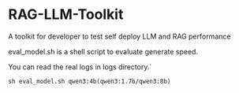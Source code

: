 # RAG-LLM-Toolkit

A toolkit for  developer to test self deploy LLM and RAG performance


eval_model.sh is a shell script to evaluate generate speed.

You can read the real logs in logs directory.`


```
sh eval_model.sh qwen3:4b(qwen3:1.7b/qwen3:8b)
```
